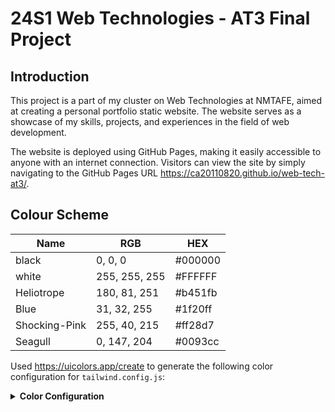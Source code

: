 # 24S1 Web Technologies - AT3 Final Project

## Introduction

This project is a part of my cluster on Web Technologies at NMTAFE, aimed at creating a personal portfolio static
website. The website serves as a showcase of my skills, projects, and experiences in the field of web development.

The website is deployed using GitHub Pages, making it easily accessible to anyone with an internet connection. Visitors
can view the site by simply navigating to the GitHub Pages URL https://ca20110820.github.io/web-tech-at3/.

## Colour Scheme

| Name          | RGB           | HEX     |
|---------------|---------------|---------|
| black         | 0, 0, 0       | #000000 |
| white         | 255, 255, 255 | #FFFFFF |
| Heliotrope    | 180, 81, 251  | #b451fb |
| Blue          | 31, 32, 255   | #1f20ff |
| Shocking-Pink | 255, 40, 215  | #ff28d7 |
| Seagull       | 0, 147, 204   | #0093cc |

Used https://uicolors.app/create to generate the following color configuration
for `tailwind.config.js`:

<details>
  <summary><b>Color Configuration</b></summary>

```javascript
/** @type {import('tailwindcss').Config} */
module.exports = {
    content: [...],
    theme: {
        extend: {
            colors: {
                'heliotrope': {
                    '50': '#fbf5ff',
                    '100': '#f5e7ff',
                    '200': '#ecd4ff',
                    '300': '#ddb2ff',
                    '400': '#c77dff',
                    '500': '#b451fb',
                    '600': '#a02eef',
                    '700': '#8a1ed2',
                    '800': '#751eab',
                    '900': '#60198a',
                    '950': '#420566',
                },
                'blue': {
                    '50': '#eaf1ff',
                    '100': '#d8e5ff',
                    '200': '#b9ceff',
                    '300': '#8fadff',
                    '400': '#637eff',
                    '500': '#4050ff',
                    '600': '#1f20ff',
                    '700': '#1411ee',
                    '800': '#1313c0',
                    '900': '#191c96',
                    '950': '#100f57',
                },
                'shocking-pink': {
                    '50': '#fff0fc',
                    '100': '#ffe3fc',
                    '200': '#ffc6f9',
                    '300': '#ff98f3',
                    '400': '#ff59e7',
                    '500': '#ff28d7',
                    '600': '#fe06bc',
                    '700': '#de0098',
                    '800': '#b7007d',
                    '900': '#98036a',
                    '950': '#5e003c',
                },
                'seagull': {
                    '50': '#f0faff',
                    '100': '#dff4ff',
                    '200': '#b8ebff',
                    '300': '#61d7ff',
                    '400': '#33cdfd',
                    '500': '#09b7ee',
                    '600': '#0093cc',
                    '700': '#0075a5',
                    '800': '#046388',
                    '900': '#0a5270',
                    '950': '#06344b',
                },
            }
        },
    },
    plugins: [...],
}
```

</details>
